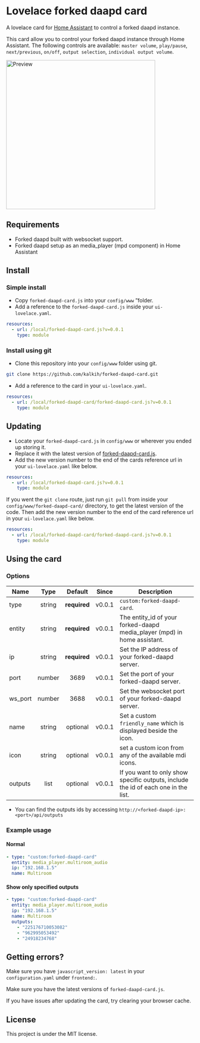 # Lovelace forked daapd card
A lovelace card for [Home Assistant](https://github.com/home-assistant/home-assistant) to control a forked daapd instance.

This card allow you to control your forked daapd instance through Home Assistant.
The following controls are available: `master volume`, `play/pause`, `next/previous`, `on/off`, `output selection`, `individual output volume`.

<img src="https://user-images.githubusercontent.com/457678/46584235-03d92100-ca61-11e8-9d4d-969cbca7f88c.gif" alt="Preview" width="400">

## Requirements
- Forked daapd built with websocket support.
- Forked daapd setup as an media_player (mpd component) in Home Assistant

## Install

### Simple install

- Copy `forked-daapd-card.js` into your `config/www` ”folder.
- Add a reference to the `forked-daapd-card.js` inside your `ui-lovelace.yaml`.

```yaml
resources:
  - url: /local/forked-daapd-card.js?v=0.0.1
    type: module
```

### Install using git

- Clone this repository into your `config/www` folder using git.

```bash
git clone https://github.com/kalkih/forked-daapd-card.git
```

- Add a reference to the card in your `ui-lovelace.yaml`.

```yaml
resources:
  - url: /local/forked-daapd-card/forked-daapd-card.js?v=0.0.1
    type: module
```

## Updating

- Locate your `forked-daapd-card.js` in `config/www` or wherever you ended up storing it.
- Replace it with the latest version of [forked-daapd-card.js](forked-daapd-card.js).
- Add the new version number to the end of the cards reference url in your `ui-lovelace.yaml` like below.

```yaml
resources:
  - url: /local/forked-daapd-card.js?v=0.0.1
    type: module
```

If you went the `git clone` route, just run `git pull` from inside your `config/www/forked-daapd-card/` directory, to get the latest version of the code. Then add the new version number to the end of the card reference url in your `ui-lovelace.yaml` like below.

```yaml
resources:
  - url: /local/forked-daapd-card/forked-daapd-card.js?v=0.0.1
    type: module
```

## Using the card

### Options

| Name | Type | Default | Since | Description |
|------|:----:|:-------:|:-----:|-------------|
| type | string | **required** | v0.0.1 | `custom:forked-daapd-card`.
| entity | string | **required** | v0.0.1 | The entity_id of your forked-daapd media_player (mpd) in home  assistant.
| ip | string | **required** | v0.0.1 | Set the IP address of your forked-daapd server.
| port | number | 3689 | v0.0.1 | Set the port of your forked-daapd server.
| ws_port | number | 3688 | v0.0.1 | Set the websocket port of your forked-daapd server.
| name | string | optional | v0.0.1 | Set a custom `friendly_name` which is displayed beside the icon.
| icon | string | optional | v0.0.1 | set a custom icon from any of the available mdi icons.
| outputs | list | optional | v0.0.1 | If you want to only show specific outputs, include the id of each one in the list.

- You can find the outputs ids by accessing `http://<forked-daapd-ip>:<port>/api/outputs`

### Example usage

#### Normal
```yaml
- type: "custom:forked-daapd-card"
  entity: media_player.multiroom_audio
  ip: "192.168.1.5"
  name: Multiroom
```

#### Show only specified outputs
```yaml
- type: "custom:forked-daapd-card"
  entity: media_player.multiroom_audio
  ip: "192.168.1.5"
  name: Multiroom
  outputs:
    - "225176710053082"
    - "962995053492"
    - "24918234768"
```

## Getting errors?
Make sure you have `javascript_version: latest` in your `configuration.yaml` under `frontend:`.

Make sure you have the latest versions of `forked-daapd-card.js`.

If you have issues after updating the card, try clearing your browser cache.

## License
This project is under the MIT license.
